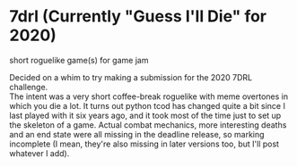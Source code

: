 # 7drl (Currently "Guess I'll Die" for 2020)
short roguelike game(s) for game jam

Decided on a whim to try making a submission for the 2020 7DRL challenge.  
The intent was a very short coffee-break roguelike with meme overtones in 
which you die a lot.   It turns out python tcod has changed quite a bit since
I last played with it six years ago, and it took most of the time just to set 
up the skeleton of a game. Actual combat mechanics,  more interesting deaths
and an end state  were  all missing in the deadline release, so marking 
incomplete (I mean, they're also missing in later versions too, but I'll
post whatever I add).
